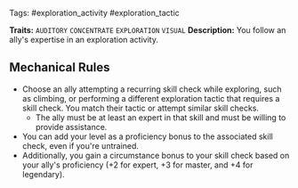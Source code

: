 Tags: #exploration_activity #exploration_tactic 

**Traits:** `AUDITORY` `CONCENTRATE` `EXPLORATION` `VISUAL`
**Description:** You follow an ally's expertise in an exploration activity.  
## Mechanical Rules

- Choose an ally attempting a recurring skill check while exploring, such as climbing, or performing a different exploration tactic that requires a skill check. You match their tactic or attempt similar skill checks.
	- The ally must be at least an expert in that skill and must be willing to provide assistance. 
- You can add your level as a proficiency bonus to the associated skill check, even if you're untrained.
- Additionally, you gain a circumstance bonus to your skill check based on your ally's proficiency (+2 for expert, +3 for master, and +4 for legendary).